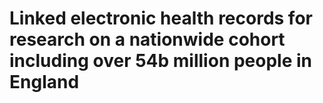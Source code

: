# Linked electronic health records for research on a nationwide cohort including over 54b million people in England

